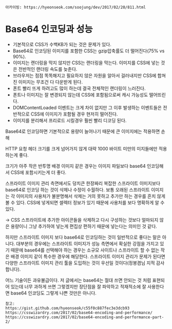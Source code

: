 `아카이빙: https://hyeonseok.com/soojung/dev/2017/02/20/811.html`

# Base64 인코딩과 성능

- 기본적으로 CSS가 수백KB가 되는 것은 문제가 있다.
- Base64로 인코딩된 이미지를 포함한 CSS는 gzip압축률도 더 떨어진다(75% vs 90%).
- 이미지는 랜더링을 막지 않지만 CSS는 랜더링을 막는다. 이미지를 CSS에 넣는 것은 전반적인 랜더링 속도를 늦춘다.
- 브라우저는 점점 똑똑해지고 필요하지 않은 자원을 알아서 걸러내지만 CSS에 합쳐진 이미지는 무조건 다 다운받게 된다.
- 폰트 빨리 뜨게 하려고도 많이 하는데 결국 전체적인 랜더링이 느러진다.
- 폰트나 이미지는 잘 변경되지 않는데 CSS에 포함됨으로써 캐시 가능성도 떨어뜨린다.
- DOMContentLoaded 이벤트는 크게 차이 없지만 그 이후 발생하는 이벤트들은 전반적으로 CSS에 이미지가 포함될 경우 현저히 떨어진다.
- 이미지를 분리해서 프리로드 시킬경우 훨씬 빨리 디코딩 된다.

Base64로 인코딩하면 기본적으로 용량이 늘어나기 때문에 큰 이미지에는 적용하면 손해

HTTP 요청 헤더 크기를 크게 넘어가지 않게 대략 1000 바이트 미만의 미지들에만 적용하는게 좋다.

크기가 아주 작은 반투명 배경 이미지 같은 경우는 이미지 파일보다 base64 인코딩해서 CSS에 포함시키는게 더 좋다.

스프라이트 이미지 관리 측면에서도 덩치큰 한장짜리 복잡한 스프라이트 이미지보다 base64로 인코딩 하는 것이 삭제나 수정이 수월하다. 보통 오래된 스프라이트 이미지는 각 이미지의 사용처가 불분명해서 삭제는 거의 못하고 추가만 하는 경우를 흔치 않게 볼 수 있다. CSS에 넣게되면 셀렉터 정보가 있기 때문에 사용처를 보다 명확하게 알 수 있다.

-> CSS 스프라이트에 추가한 아이콘들을 삭제하고 다시 구성하는 것보다 얼마되지 않은 용량이니 그냥 추가하여 넣는게 편집상 편하기 때문에 넣는다는 의미인 것 같다.

하지만 스프라이트 이미지 보다 base64로 인코딩하는 것이 일반적으로 좋다는 말은 아니다. 대부분의 경우에는 스프라이트 이미지가 성능 측면에서 확실한 강점을 가지고 있기 때문에 base64를 선택해야 하는 경우는 소규모 사이트나 스프라이트 할 수 없는 작은 배경 이미지 같이 특수한 경우에 해당한다. 스프라이트 이미지 관리가 문제가 된다면 다양한 스프라이트 이미지 관리 툴을 도입하는 것이 우선일 것이다(정봉겸님 지적 감사합니다).

어느 기술이든 과유불급이다. 저 글에서는 base64는 절대 쓰면 안되는 것 처럼 표현되어 있는데 너무 과하게 쓰면 그렇겠지만 장단점을 잘 파악하고 적재적소에 잘 사용한다면 base64 인코딩도 그렇게 나쁜 것만은 아니다.

```
참고:
https://gist.github.com/hyeonseok/c55f0c887fec3e3dcb93
https://csswizardry.com/2017/02/base64-encoding-and-performance/
https://csswizardry.com/2017/02/base64-encoding-and-performance-part-2/
```
